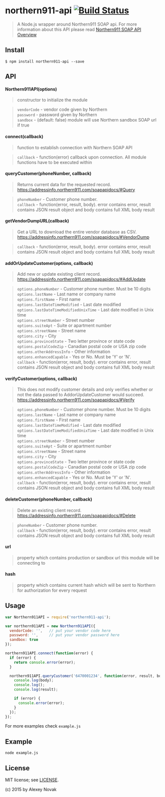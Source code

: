 # northern911-api [![Build Status](https://travis-ci.org/anvk/northern911-api.svg?branch=master)](https://travis-ci.org/anvk/northern911-api)

> A Node.js wrapper around Northern911 SOAP api. For more information about this API please read [Northern911 SOAP API Overview](https://addressinfo.northern911.com/soapapidocs/)

## Install

```
$ npm install northern911-api --save
```

## API

#### Northern911API(options)

> constructor to initialize the module

> `vendorCode` - vendor code given by Northern  
> `password` - password given by Northern  
> `sandbox` - (default: false) module will use Northern sandbox SOAP url if true

#### connect(callback)

> function to establish connection with Northern SOAP API

> `callback` - function(error) callback upon connection. All module functions have to be executed within

#### queryCustomer(phoneNumber, callback)

> Returns current data for the requested record. https://addressinfo.northern911.com/soapapidocs/#Query

> `phoneNumber` - Customer phone number.  
> `callback` - function(error, result, body). error contains error, result contains JSON result object and body contains full XML body result

#### getVendorDumpURL(callback)

> Get a URL to download the entire vendor database as CSV. https://addressinfo.northern911.com/soapapidocs/#VendorDump

> `callback` - function(error, result, body). error contains error, result contains JSON result object and body contains full XML body result

#### addOrUpdateCustomer(options, callback)

> Add new or update existing client record. https://addressinfo.northern911.com/soapapidocs/#AddUpdate

> `options.phoneNumber` - Customer phone number. Must be 10 digits  
> `options.lastName` - Last name or company name  
> `options.firstName` - First name  
> `options.lastDateTimeModified` - Last date modified  
> `options.lastDateTimeModifiedUnixTime` - Last date modified in Unix time  
> `options.streetNumber` - Street number  
> `options.suiteApt` - Suite or apartment number  
> `options.streetName` - Street name  
> `options.city` - City  
> `options.provinceState` - Two letter province or state code  
> `options.postalCodeZip` - Canadian postal code or USA zip code  
> `options.otherAddressInfo` - Other information  
> `options.enhancedCapable` - Yes or No. Must be 'Y' or 'N'.  
> `callback` - function(error, result, body). error contains error, result contains JSON result object and body contains full XML body result

#### verifyCustomer(options, callback)

> This does not modify customer details and only verifies whether or not the data passed to AddorUpdateCustomer would succeed. https://addressinfo.northern911.com/soapapidocs/#Verify

> `options.phoneNumber` - Customer phone number. Must be 10 digits  
> `options.lastName` - Last name or company name  
> `options.firstName` - First name  
> `options.lastDateTimeModified` - Last date modified  
> `options.lastDateTimeModifiedUnixTime` - Last date modified in Unix time  
> `options.streetNumber` - Street number  
> `options.suiteApt` - Suite or apartment number  
> `options.streetName` - Street name  
> `options.city` - City  
> `options.provinceState` - Two letter province or state code  
> `options.postalCodeZip` - Canadian postal code or USA zip code  
> `options.otherAddressInfo` - Other information  
> `options.enhancedCapable` - Yes or No. Must be 'Y' or 'N'.  
> `callback` - function(error, result, body). error contains error, result contains JSON result object and body contains full XML body result

#### deleteCustomer(phoneNumber, callback)

> Delete an existing client record. https://addressinfo.northern911.com/soapapidocs/#Delete

> `phoneNumber` - Customer phone number.  
> `callback` - function(error, result, body). error contains error, result contains JSON result object and body contains full XML body result

#### url

> property which contains production or sandbox url this module will be connecting to

#### hash

> property which contains current hash which will be sent to Northern for authorization for every request

## Usage

```javascript
var Northern911API = require('northern911-api');

var northern911API = new Northern911API({
  vendorCode: '',   // put your vendor code here
  password: '',     // put your vendor password here
  sandbox: true
});

northern911API.connect(function(error) {
  if (error) {
    return console.error(error);
  }

  northern911API.queryCustomer('6470001234', function(error, result, body) {
    console.log(body);
    console.log();
    console.log(result);

    if (error) {
      console.error(error);
    }
  });
});
```

For more examples check `example.js`

## Example

```
node example.js
```

## License

MIT license; see [LICENSE](./LICENSE).

(c) 2015 by Alexey Novak
